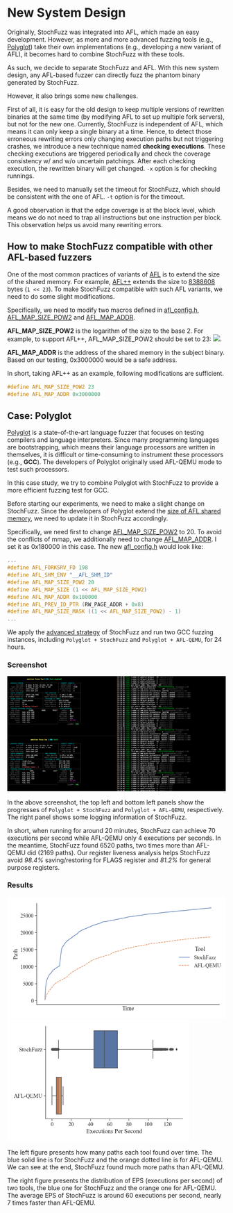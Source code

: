 # New System Design

Originally, StochFuzz was integrated into AFL, which made an easy development. However, as more and more advanced fuzzing tools (e.g., [Polyglot](https://github.com/s3team/Polyglot)) take their own implementations (e.g., developing a new variant of AFL), it becomes hard to combine StochFuzz with these tools. 

As such, we decide to separate StochFuzz and AFL. With this new system design, any AFL-based fuzzer can directly fuzz the phantom binary generated by StochFuzz.

However, it also brings some new challenges. 

First of all, it is easy for the old design to keep multiple versions of rewritten binaries at the same time (by modifying AFL to set up multiple fork servers), but not for the new one. Currently, StochFuzz is independent of AFL, which means it can only keep a single binary at a time. Hence, to detect those erroneous rewriting errors only changing execution paths but not triggering crashes, we introduce a new technique named __checking executions__. These checking executions are triggered periodically and check the coverage consistency w/ and w/o uncertain patchings. After each checking execution, the rewritten binary will get changed. `-x` option is for checking runnings.

Besides, we need to manually set the timeout for StochFuzz, which should be consistent with the one of AFL. `-t` option is for the timeout.

A good observation is that the edge coverage is at the block level, which means we do not need to trap all instructions but one instruction per block. This observation helps us avoid many rewriting errors.

## How to make StochFuzz compatible with other AFL-based fuzzers

One of the most common practices of variants of [AFL](https://github.com/google/AFL) is to extend the size of the shared memory. For example, [AFL++](https://github.com/AFLplusplus/AFLplusplus) extends the size to [8388608](https://github.com/AFLplusplus/AFLplusplus/blob/48c878a76ddec2c133fd5708b185b2ac27740084/include/config.h#L44) bytes (`1 << 23`). To make StochFuzz compatible with such AFL variants, we need to do some slight modifications.

Specifically, we need to modify two macros defined in [afl_config.h](https://github.com/ZhangZhuoSJTU/StochFuzz/blob/master/src/afl_config.h), [AFL_MAP_SIZE_POW2](https://github.com/ZhangZhuoSJTU/StochFuzz/blob/9fe1500791729e267894e44faa935757e13124e6/src/afl_config.h#L37) and [AFL_MAP_ADDR](https://github.com/ZhangZhuoSJTU/StochFuzz/blob/9fe1500791729e267894e44faa935757e13124e6/src/afl_config.h#L39). 

__AFL_MAP_SIZE_POW2__ is the logarithm of the size to the base 2. For example, to support AFL++, AFL_MAP_SIZE_POW2 should be set to 23: <img src="https://render.githubusercontent.com/render/math?math=log_2 8388608 = 23">.

__AFL_MAP_ADDR__ is the address of the shared memory in the subject binary. Based on our testing, 0x3000000 would be a safe address.

In short, taking AFL++ as an example, following modifications are sufficient.

```c
#define AFL_MAP_SIZE_POW2 23
#define AFL_MAP_ADDR 0x3000000
```

## Case: Polyglot

[Polyglot](https://github.com/s3team/Polyglot) is a state-of-the-art language fuzzer that focuses on testing compilers and language interpreters. Since many programming languages are bootstrapping, which means their language processors are written in themselves, it is difficult or time-consuming to instrument these processors (e.g., __GCC__). The developers of Polyglot originally used AFL-QEMU mode to test such processors. 

In this case study, we try to combine Polyglot with StochFuzz to provide a more efficient fuzzing test for GCC. 

Before starting our experiments, we need to make a slight change on StochFuzz. Since the developers of Polyglot extend the [size of AFL shared memory](https://github.com/s3team/Polyglot/blob/a49f67ffb95684ae2227800a85eb7963eeb2692d/AFL_replace_mutate/config.h#L323), we need to update it in StochFuzz accordingly.

Specifically, we need first to change [AFL_MAP_SIZE_POW2](https://github.com/ZhangZhuoSJTU/StochFuzz/blob/f90db25c300e79b9dd37748da883cb9d66a8253f/src/afl_config.h#L37) to 20. To avoid the conflicts of mmap, we additionally need to change [AFL_MAP_ADDR](https://github.com/ZhangZhuoSJTU/StochFuzz/blob/f90db25c300e79b9dd37748da883cb9d66a8253f/src/afl_config.h#L39). I set it as 0x180000 in this case. The new [afl_config.h](https://github.com/ZhangZhuoSJTU/StochFuzz/blob/f90db25c300e79b9dd37748da883cb9d66a8253f/src/afl_config.h) would look like:

```c
...
#define AFL_FORKSRV_FD 198
#define AFL_SHM_ENV "__AFL_SHM_ID"
#define AFL_MAP_SIZE_POW2 20 
#define AFL_MAP_SIZE (1 << AFL_MAP_SIZE_POW2)
#define AFL_MAP_ADDR 0x180000
#define AFL_PREV_ID_PTR (RW_PAGE_ADDR + 0x8)
#define AFL_MAP_SIZE_MASK ((1 << AFL_MAP_SIZE_POW2) - 1)
...
```

We apply the [advanced strategy](https://github.com/ZhangZhuoSJTU/StochFuzz#advanced-usage) of StochFuzz and run two GCC fuzzing instances, including `Polyglot + StochFuzz` and `Polyglot + AFL-QEMU`, for 24 hours.

### Screenshot

![screenshots](../imgs/polyglot_screenshot.png)

In the above screenshot, the top left and bottom left panels show the progresses of `Polyglot + StochFuzz` and `Polyglot + AFL-QEMU`, respectively. The right panel shows some logging information of StochFuzz.

In short, when running for around 20 minutes, StochFuzz can achieve 70 executions per second while AFL-QEMU only 4 executions per seconds. In the meantime, StochFuzz found 6520 paths, two times more than AFL-QEMU did (2169 paths). Our register liveness analysis helps StochFuzz avoid _98.4%_ saving/restoring for FLAGS register and _81.2%_ for general purpose registers.

### Results

<p float="center">
  <img title="" src="../imgs/polyglot_path.png" height="280">
  <img title="" src="../imgs/polyglot_eps.png" height="280">
</p>

The left figure presents how many paths each tool found over time. The blue solid line is for StochFuzz and the orange dotted line is for AFL-QEMU. We can see at the end, StochFuzz found much more paths than AFL-QEMU.

The right figure presents the distribution of EPS (executions per second) of two tools, the blue one for StochFuzz and the orange one for AFL-QEMU. The average EPS of StochFuzz is around 60 executions per second, nearly 7 times faster than AFL-QEMU.
